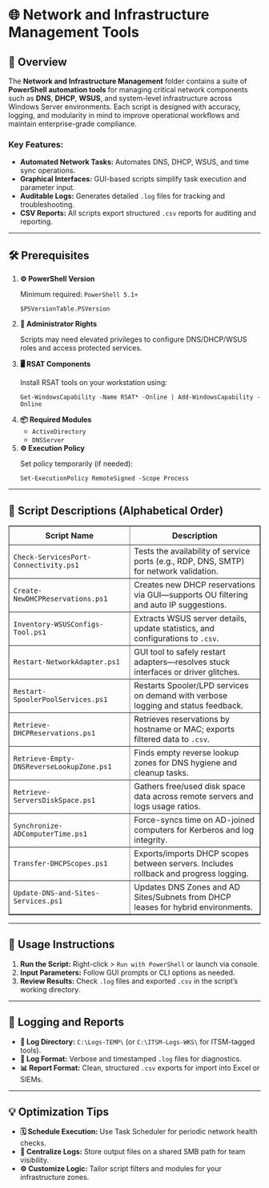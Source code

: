 <div>
  <h1>🌐 Network and Infrastructure Management Tools</h1>

  <h2>📝 Overview</h2>
  <p>
    The <strong>Network and Infrastructure Management</strong> folder contains a suite of 
    <strong>PowerShell automation tools</strong> for managing critical network components such as 
    <strong>DNS</strong>, <strong>DHCP</strong>, <strong>WSUS</strong>, and system-level infrastructure 
    across Windows Server environments. Each script is designed with accuracy, logging, and modularity in mind 
    to improve operational workflows and maintain enterprise-grade compliance.
  </p>

  <h3>Key Features:</h3>
  <ul>
    <li><strong>Automated Network Tasks:</strong> Automates DNS, DHCP, WSUS, and time sync operations.</li>
    <li><strong>Graphical Interfaces:</strong> GUI-based scripts simplify task execution and parameter input.</li>
    <li><strong>Auditable Logs:</strong> Generates detailed <code>.log</code> files for tracking and troubleshooting.</li>
    <li><strong>CSV Reports:</strong> All scripts export structured <code>.csv</code> reports for auditing and reporting.</li>
  </ul>

  <hr />

  <h2>🛠️ Prerequisites</h2>
  <ol>
    <li>
      <strong>⚙️ PowerShell Version</strong>
      <p>Minimum required: <code>PowerShell 5.1+</code></p>
      <pre><code>$PSVersionTable.PSVersion</code></pre>
    </li>
    <li>
      <strong>🔑 Administrator Rights</strong>
      <p>Scripts may need elevated privileges to configure DNS/DHCP/WSUS roles and access protected services.</p>
    </li>
    <li>
      <strong>🖥️ RSAT Components</strong>
      <p>Install RSAT tools on your workstation using:</p>
      <pre><code>Get-WindowsCapability -Name RSAT* -Online | Add-WindowsCapability -Online</code></pre>
    </li>
    <li>
      <strong>📦 Required Modules</strong>
      <ul>
        <li><code>ActiveDirectory</code></li>
        <li><code>DNSServer</code></li>
      </ul>
    </li>
    <li>
      <strong>⚙️ Execution Policy</strong>
      <p>Set policy temporarily (if needed):</p>
      <pre><code>Set-ExecutionPolicy RemoteSigned -Scope Process</code></pre>
    </li>
  </ol>

  <hr />

  <h2>📄 Script Descriptions (Alphabetical Order)</h2>
  <table border="1" style="border-collapse: collapse; width: 100%;">
    <thead>
      <tr>
        <th style="padding: 8px;">Script Name</th>
        <th style="padding: 8px;">Description</th>
      </tr>
    </thead>
    <tbody>
      <tr>
        <td><code>Check-ServicesPort-Connectivity.ps1</code></td>
        <td>Tests the availability of service ports (e.g., RDP, DNS, SMTP) for network validation.</td>
      </tr>
      <tr>
        <td><code>Create-NewDHCPReservations.ps1</code></td>
        <td>Creates new DHCP reservations via GUI—supports OU filtering and auto IP suggestions.</td>
      </tr>
      <tr>
        <td><code>Inventory-WSUSConfigs-Tool.ps1</code></td>
        <td>Extracts WSUS server details, update statistics, and configurations to <code>.csv</code>.</td>
      </tr>
      <tr>
        <td><code>Restart-NetworkAdapter.ps1</code></td>
        <td>GUI tool to safely restart adapters—resolves stuck interfaces or driver glitches.</td>
      </tr>
      <tr>
        <td><code>Restart-SpoolerPoolServices.ps1</code></td>
        <td>Restarts Spooler/LPD services on demand with verbose logging and status feedback.</td>
      </tr>
      <tr>
        <td><code>Retrieve-DHCPReservations.ps1</code></td>
        <td>Retrieves reservations by hostname or MAC; exports filtered data to <code>.csv</code>.</td>
      </tr>
      <tr>
        <td><code>Retrieve-Empty-DNSReverseLookupZone.ps1</code></td>
        <td>Finds empty reverse lookup zones for DNS hygiene and cleanup tasks.</td>
      </tr>
      <tr>
        <td><code>Retrieve-ServersDiskSpace.ps1</code></td>
        <td>Gathers free/used disk space data across remote servers and logs usage ratios.</td>
      </tr>
      <tr>
        <td><code>Synchronize-ADComputerTime.ps1</code></td>
        <td>Force-syncs time on AD-joined computers for Kerberos and log integrity.</td>
      </tr>
      <tr>
        <td><code>Transfer-DHCPScopes.ps1</code></td>
        <td>Exports/imports DHCP scopes between servers. Includes rollback and progress logging.</td>
      </tr>
      <tr>
        <td><code>Update-DNS-and-Sites-Services.ps1</code></td>
        <td>Updates DNS Zones and AD Sites/Subnets from DHCP leases for hybrid environments.</td>
      </tr>
    </tbody>
  </table>

  <hr />

  <h2>🚀 Usage Instructions</h2>
  <ol>
    <li><strong>Run the Script:</strong> Right-click > <code>Run with PowerShell</code> or launch via console.</li>
    <li><strong>Input Parameters:</strong> Follow GUI prompts or CLI options as needed.</li>
    <li><strong>Review Results:</strong> Check <code>.log</code> files and exported <code>.csv</code> in the script’s working directory.</li>
  </ol>

  <hr />

  <h2>📄 Logging and Reports</h2>
  <ul>
    <li><strong>📂 Log Directory:</strong> <code>C:\Logs-TEMP\</code> (or <code>C:\ITSM-Logs-WKS\</code> for ITSM-tagged tools).</li>
    <li><strong>📄 Log Format:</strong> Verbose and timestamped <code>.log</code> files for diagnostics.</li>
    <li><strong>📊 Report Format:</strong> Clean, structured <code>.csv</code> exports for import into Excel or SIEMs.</li>
  </ul>

  <hr />

  <h2>💡 Optimization Tips</h2>
  <ul>
    <li><strong>🗓️ Schedule Execution:</strong> Use Task Scheduler for periodic network health checks.</li>
    <li><strong>📁 Centralize Logs:</strong> Store output files on a shared SMB path for team visibility.</li>
    <li><strong>⚙️ Customize Logic:</strong> Tailor script filters and modules for your infrastructure zones.</li>
  </ul>
</div>
